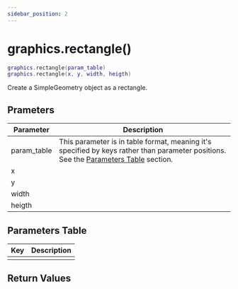 ```yaml
---
sidebar_position: 2
---
```


# graphics.rectangle()
```lua
graphics.rectangle(param_table)
graphics.rectangle(x, y, width, heigth)
```
Create a SimpleGeometry object as a rectangle.


## Prameters
|Parameter|Description|
|-|-|
|param_table|This parameter is in table format, meaning it's specified by keys rather than parameter positions. See the [Parameters Table](#parameters-table) section.|
|x||
|y||
|width||
|heigth||


## Parameters Table
|Key|Description|
|-|-|
| | |


## Return Values
